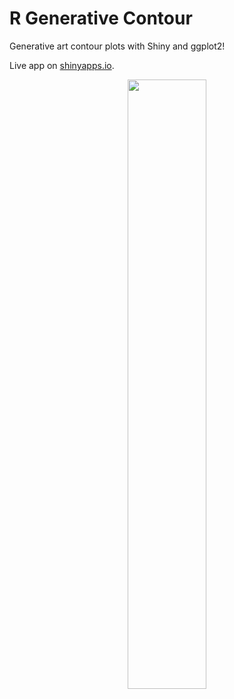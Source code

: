 # R Generative Contour

Generative art contour plots with Shiny and ggplot2!

Live app on [shinyapps.io](https://spannbaueradam.shinyapps.io/r_generative_contour/).

<p align='center'>
 <img src='readme/demo.gif' width=50%>
</p>
